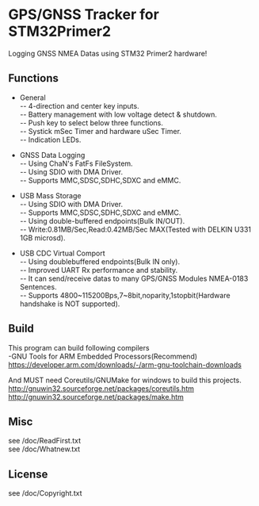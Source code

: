 GPS/GNSS Tracker for STM32Primer2
====================================

Logging GNSS NMEA Datas using STM32 Primer2 hardware!

Functions
------
- General  
-- 4-direction and center key inputs.  
-- Battery management with low voltage detect & shutdown.  
-- Push key to select below three functions.  
-- Systick mSec Timer and hardware uSec Timer.  
-- Indication LEDs.

- GNSS Data Logging  
-- Using ChaN's FatFs FileSystem.  
-- Using SDIO with DMA Driver.  
-- Supports MMC,SDSC,SDHC,SDXC and eMMC.  

- USB Mass Storage  
-- Using SDIO with DMA Driver.  
-- Supports MMC,SDSC,SDHC,SDXC and eMMC.  
-- Using double-buffered endpoints(Bulk IN/OUT).  
-- Write:0.81MB/Sec,Read:0.42MB/Sec MAX(Tested with DELKIN U331 1GB microsd).  

- USB CDC Virtual Comport  
-- Using doublebuffered endpoints(Bulk IN only).  
-- Improved UART Rx performance and stability.  
-- It can send/receive datas to many GPS/GNSS Modules NMEA-0183 Sentences.  
-- Supports 4800~115200Bps,7~8bit,noparity,1stopbit(Hardware handshake is NOT supported).  

Build
------
This program can build following compilers  
-GNU Tools for ARM Embedded Processors(Recommend)  
 https://developer.arm.com/downloads/-/arm-gnu-toolchain-downloads  

And MUST need Coreutils/GNUMake for windows to build this projects.  
 http://gnuwin32.sourceforge.net/packages/coreutils.htm  
 http://gnuwin32.sourceforge.net/packages/make.htm  
 
Misc
---------
see /doc/ReadFirst.txt  
see /doc/Whatnew.txt  

License
-------
see /doc/Copyright.txt